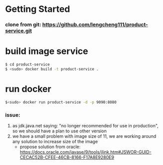 # Getting Started

### clone from git: https://github.com/lengcheng111/product-service.git
# build image service
```sh
$ cd product-service
$ <sudo> docker build -t product-service .
```
# run docker
```sh
$<sudo> docker run product-service -d -p 9090:8080
```
### issue:
1. as jdk.java.net saying: "no longer recommended for use in production", so we should have a plan to use other version
2. we have a small problem with image size of 11, we are working around any solution to increase size of the image 
	- propose solution from oracle:  https://docs.oracle.com/javase/9/tools/jlink.htm#JSWOR-GUID-CECAC52B-CFEE-46CB-8166-F17A8E9280E9
